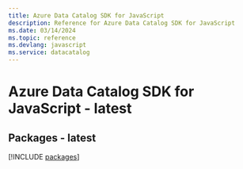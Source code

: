 ```yaml
---
title: Azure Data Catalog SDK for JavaScript
description: Reference for Azure Data Catalog SDK for JavaScript
ms.date: 03/14/2024
ms.topic: reference
ms.devlang: javascript
ms.service: datacatalog
---
```

# Azure Data Catalog SDK for JavaScript - latest
## Packages - latest
[!INCLUDE [packages](data-catalog-index.md)]